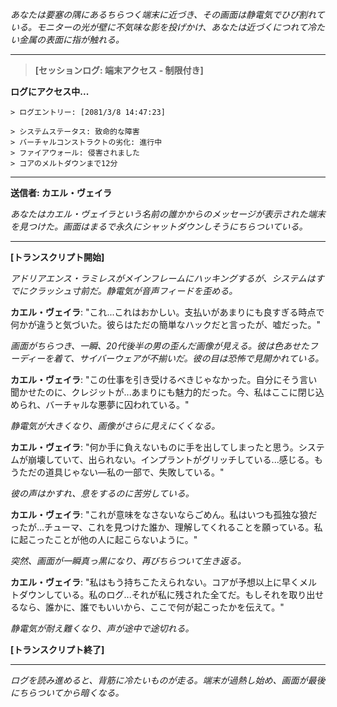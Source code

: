 _あなたは要塞の隅にあるちらつく端末に近づき、その画面は静電気でひび割れている。モニターの光が壁に不気味な影を投げかけ、あなたは近づくにつれて冷たい金属の表面に指が触れる。_

---

> **[セッションログ: 端末アクセス - 制限付き]**

**ログにアクセス中...**

```
> ログエントリー: [2081/3/8 14:47:23]

> システムステータス: 致命的な障害
> バーチャルコンストラクトの劣化: 進行中
> ファイアウォール: 侵害されました
> コアのメルトダウンまで12分

```

---

**送信者: カエル・ヴェイラ**

_あなたはカエル・ヴェイラという名前の誰かからのメッセージが表示された端末を見つけた。画面はまるで永久にシャットダウンしそうにちらついている。_

---

**[トランスクリプト開始]**

_アドリアエンス・ラミレスがメインフレームにハッキングするが、システムはすでにクラッシュ寸前だ。静電気が音声フィードを歪める。_

**カエル・ヴェイラ**: "これ...これはおかしい。支払いがあまりにも良すぎる時点で何かが違うと気づいた。彼らはただの簡単なハックだと言ったが、嘘だった。"

_画面がちらつき、一瞬、20代後半の男の歪んだ画像が見える。彼は色あせたフーディーを着て、サイバーウェアが不揃いだ。彼の目は恐怖で見開かれている。_

**カエル・ヴェイラ**: "この仕事を引き受けるべきじゃなかった。自分にそう言い聞かせたのに、クレジットが...あまりにも魅力的だった。今、私はここに閉じ込められ、バーチャルな悪夢に囚われている。"

_静電気が大きくなり、画像がさらに見えにくくなる。_

**カエル・ヴェイラ**: "何か手に負えないものに手を出してしまったと思う。システムが崩壊していて、出られない。インプラントがグリッチしている...感じる。もうただの道具じゃない—私の一部で、失敗している。"

_彼の声はかすれ、息をするのに苦労している。_

**カエル・ヴェイラ**: "これが意味をなさないならごめん。私はいつも孤独な狼だったが...チューマ、これを見つけた誰か、理解してくれることを願っている。私に起こったことが他の人に起こらないように。"

_突然、画面が一瞬真っ黒になり、再びちらついて生き返る。_

**カエル・ヴェイラ**: "私はもう持ちこたえられない。コアが予想以上に早くメルトダウンしている。私のログ...それが私に残された全てだ。もしそれを取り出せるなら、誰かに、誰でもいいから、ここで何が起こったかを伝えて。"

_静電気が耐え難くなり、声が途中で途切れる。_

**[トランスクリプト終了]**

---

_ログを読み進めると、背筋に冷たいものが走る。端末が過熱し始め、画面が最後にちらついてから暗くなる。_
